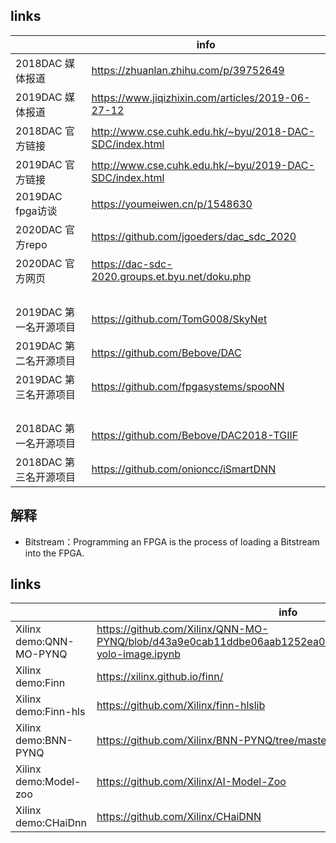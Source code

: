
## links

|      |  info                                              |
| -------- | ----------------------------------------------------- |
| 2018DAC 媒体报道 | https://zhuanlan.zhihu.com/p/39752649                |
| 2019DAC 媒体报道 | https://www.jiqizhixin.com/articles/2019-06-27-12            |
| 2018DAC 官方链接 | http://www.cse.cuhk.edu.hk/~byu/2018-DAC-SDC/index.html          |
| 2019DAC 官方链接 | http://www.cse.cuhk.edu.hk/~byu/2019-DAC-SDC/index.html          |
| 2019DAC fpga访谈 | https://youmeiwen.cn/p/1548630          |
| 2020DAC 官方repo | https://github.com/jgoeders/dac_sdc_2020 |
| 2020DAC 官方网页 | https://dac-sdc-2020.groups.et.byu.net/doku.php |
|   | |
|   | |
|   | |
|   | |
| 2019DAC 第一名开源项目 | https://github.com/TomG008/SkyNet |
| 2019DAC 第二名开源项目 |https://github.com/Bebove/DAC |
| 2019DAC 第三名开源项目 |https://github.com/fpgasystems/spooNN |
|   | |
|   | |
|   | |
|   | |
| 2018DAC 第一名开源项目 | https://github.com/Bebove/DAC2018-TGIIF |
| 2018DAC 第三名开源项目 |https://github.com/onioncc/iSmartDNN |
##
## 解释
* Bitstream：Programming an FPGA is the process of loading a Bitstream into the FPGA.
## links

|      |  info                                              |
| -------- | ----------------------------------------------------- |
| Xilinx demo:QNN-MO-PYNQ | https://github.com/Xilinx/QNN-MO-PYNQ/blob/d43a9e0cab11ddbe06aab1252ea0db2f735090b7/notebooks/tiny-yolo-image.ipynb               |
| Xilinx demo:Finn | https://xilinx.github.io/finn/          |
| Xilinx demo:Finn-hls|https://github.com/Xilinx/finn-hlslib|
| Xilinx demo:BNN-PYNQ |https://github.com/Xilinx/BNN-PYNQ/tree/master/bnn|
| Xilinx demo:Model-zoo |https://github.com/Xilinx/AI-Model-Zoo|
| Xilinx demo:CHaiDnn |https://github.com/Xilinx/CHaiDNN| 
